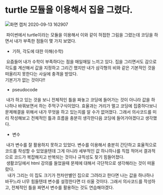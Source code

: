 # turtle 모듈을 이용해서 집을 그렸다.

![화면 캡처 2020-09-13 162907](https://user-images.githubusercontent.com/52964052/93012855-7ef8c980-f5de-11ea-86c8-ae748168c722.jpg)

&nbsp;파이썬에서 turtle이라는 모듈을 이용해서 이와 같이 허접한 그림을 그렸는데 코딩을 하면서 내가 부족한 점들이 몇 가지 보였다.

* 기하, 각도에 대한 이해(수학)

&nbsp;요즘들어 내가 수학이 부족하다는 점을 매일매일 느끼고 있다. 집을 그리면서도 감으로 각도를 계산해서 값을 지정하고 그리긴 했지만 내가 삼각형의 비와 같은 기본적인 것을 떠올리지 못한다는 사실에 충격을 받았다. <br> 기본기가 없는 것이다!! <br> 

* pseudocode

&nbsp;내가 하고 있는 것을 보니 전체적인 틀을 짜놓고 코딩에 들어가는 것이 아니라 값을 하나하나 바꿔보면서 하는 주먹구구식이었다. 효율과는 거리가 멀고 코딩에 집중하다보니 문제해결을 위해서 내가 무엇을 하고 있는지를 알 수가 없어졌다. 그래서 의사코드를 미리 작성해보고 전체적인 틀과 흐름을 충분히 생각한다음 코딩에 들어가야겠다고 생각했다.

* 변수

&nbsp;내가 변수를 잘 활용하지 못하고 있었다. 변수를 이용해서 충분히 간단하고 효율적으로 코드를 작성할 수 있었을텐데 그게 아니라 세부적인 값 하나하나를 직접 적어서 결과적으로 코드가 복잡해지고 반복되는 것이나 규칙성도 찾기 힘들어졌다. <br> &nbsp;생활코딩에서 html 강의를 들었을때 문제에 대해서 극단적으로 생각해라는 것이 떠올랐다. <br>&nbsp; 내가 그리는 이 집도 크기가 천차만별인 집으로 그려라고 한다면 나는 값을 하나하나 바꾸느라 너무 힘들텐데 변수를 설정한다면 더 쉬울 것이다. 그래서 의사코드를 작성하고, 전체적인 틀을 짜면서 변수를 활용하는 것도 연습해야겠다.
